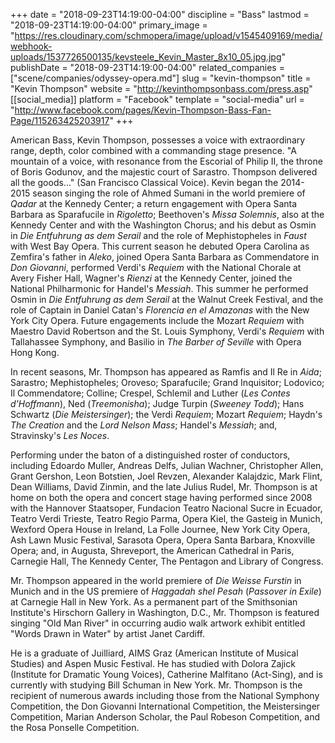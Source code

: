 +++
date = "2018-09-23T14:19:00-04:00"
discipline = "Bass"
lastmod = "2018-09-23T14:19:00-04:00"
primary_image = "https://res.cloudinary.com/schmopera/image/upload/v1545409169/media/webhook-uploads/1537726500135/kevsteele_Kevin_Master_8x10_05.jpg.jpg"
publishDate = "2018-09-23T14:19:00-04:00"
related_companies = ["scene/companies/odyssey-opera.md"]
slug = "kevin-thompson"
title = "Kevin Thompson"
website = "http://kevinthompsonbass.com/press.asp"
[[social_media]]
platform = "Facebook"
template = "social-media"
url = "http://www.facebook.com/pages/Kevin-Thompson-Bass-Fan-Page/115263425203917"
+++

American Bass, Kevin Thompson, possesses a voice with extraordinary range, depth, color combined with a commanding stage presence. "A mountain of a voice, with resonance from the Escorial of Philip II, the throne of Boris Godunov, and the majestic court of Sarastro. Thompson delivered all the goods..." (San Francisco Classical Voice).  Kevin began the 2014- 2015 season singing the role of Ahmed Sumani in the world premiere of *Qadar* at the Kennedy Center; a return engagement with Opera Santa Barbara as Sparafucile in *Rigoletto*; Beethoven's *Missa Solemnis*, also at the Kennedy Center and with the Washington Chorus; and his debut as Osmin in *Die Entfuhrung as dem Serail* and the role of Mephistopheles in *Faust* with West Bay Opera. This current season he debuted Opera Carolina as Zemfira's father in *Aleko*, joined Opera Santa Barbara as Commendatore in *Don Giovanni*, performed Verdi's *Requiem* with the National Chorale at Avery Fisher Hall, Wagner's *Rienzi* at the Kennedy Center, joined the National Philharmonic for Handel's *Messiah*. This summer he performed Osmin in *Die Entfuhrung as dem Serail* at the Walnut Creek Festival, and the role of Captain in Daniel Catan's *Florencia en el Amazonas* with the New York City Opera. Future engagements include the Mozart *Requiem* with Maestro David Robertson and the St. Louis Symphony, Verdi's *Requiem* with Tallahassee Symphony, and Basilio in *The Barber of Seville* with Opera Hong Kong. 

In recent seasons, Mr. Thompson has appeared as Ramfis and Il Re in *Aida*; Sarastro; Mephistopheles; Oroveso; Sparafucile; Grand Inquisitor; Lodovico; Il Commendatore; Colline; Crespel, Schlemil and Luther (*Les Contes d'Hoffmann*), Ned (*Treemonisha*); Judge Turpin (*Sweeney Todd*); Hans Schwartz (*Die Meistersinger*); the Verdi *Requiem*; Mozart *Requiem*; Haydn's *The Creation* and the *Lord Nelson Mass*; Handel's *Messiah*; and, Stravinsky's *Les Noces*.
 
Performing under the baton of a distinguished roster of conductors, including Edoardo Muller, Andreas Delfs, Julian Wachner, Christopher Allen, Grant Gershon, Leon Botstien, Joel Revzen, Alexander Kalajdzic, Mark Flint, Dean Williams, David Zinmin, and the late Julius Rudel, Mr. Thompson is at home on both the opera and concert stage having performed since 2008 with the Hannover Staatsoper, Fundacion Teatro Nacional Sucre in Ecuador, Teatro Verdi Trieste, Teatro Regio Parma, Opera Kiel, the Gasteig in Munich, Wexford Opera House in Ireland, La Folle Journee, New York City Opera, Ash Lawn Music Festival, Sarasota Opera, Opera Santa Barbara, Knoxville Opera; and, in Augusta, Shreveport, the American Cathedral in Paris, Carnegie Hall, The Kennedy Center, The Pentagon and Library of Congress.
 
Mr. Thompson appeared in the world premiere of *Die Weisse Furstin* in Munich and in the US premiere of *Haggadah shel Pesah* (*Passover in Exile*) at Carnegie Hall in New York.  As a permanent part of the Smithsonian Institute's Hirschorn Gallery in Washington, D.C., Mr. Thompson is featured singing "Old Man River" in occurring audio walk artwork exhibit entitled "Words Drawn in Water" by artist Janet Cardiff.
 
He is a graduate of Juilliard, AIMS Graz (American Institute of Musical Studies) and Aspen Music Festival.  He has studied with Dolora Zajick (Institute for Dramatic Young Voices), Catherine Malfitano (Act-Sing), and is currently with studying Bill Schuman in New York.  Mr. Thompson is the recipient of numerous awards including those from the National Symphony Competition, the Don Giovanni International Competition, the Meistersinger Competition, Marian Anderson Scholar, the Paul Robeson Competition, and the Rosa Ponselle Competition. 

